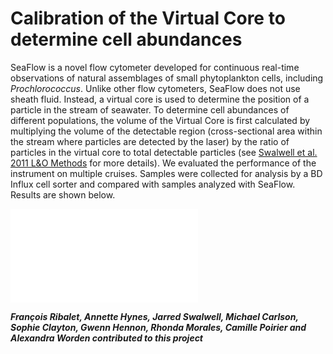 # Calibration of the Virtual Core to determine cell abundances
SeaFlow is a novel flow cytometer developed for continuous real-time observations of natural assemblages of small phytoplankton cells, including <i>Prochlorococcus</i>. Unlike other flow cytometers, SeaFlow does not use sheath fluid. Instead, a virtual core is used to determine the position of a particle in the stream of seawater. To determine cell abundances of different populations, the volume of the Virtual Core is first calculated by multiplying the volume of the detectable region (cross-sectional area within the stream where particles are detected by the laser) by the ratio of particles in the virtual core to total detectable particles (see [Swalwell et al. 2011 L&O Methods](https://doi.org/10.4319/lom.2011.9.466 "link to paper") for more details). We evaluated the performance of the instrument on multiple cruises. Samples were collected for analysis by a BD Influx cell sorter and compared with samples analyzed with SeaFlow. Results are shown below.

[![iamge alt text](2.cruise_calibration/SeaFlowInflux-CRUISEcomparison.html "Abundances of Prochlorococcus, Synechococcus and picoeukaryotes from 6 different cruises")](https://github.com/armbrustlab/seaflow-virtualcore/blob/master/2.cruise_calibration/SeaFlowInflux-CRUISEcomparison.html)

***François Ribalet, Annette Hynes, Jarred Swalwell, Michael Carlson, Sophie Clayton, Gwenn Hennon, Rhonda Morales, Camille Poirier and Alexandra Worden contributed to this project***
